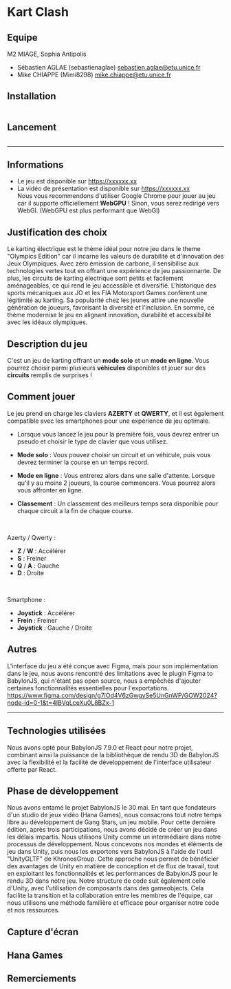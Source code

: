 # Kart Clash

## Equipe
M2 MIAGE, Sophia Antipolis

- Sébastien AGLAE (sebastienaglae) sebastien.aglae@etu.unice.fr
- Mike CHIAPPE (Mimi8298) mike.chiappe@etu.unice.fr

## Installation
```bash

```

## Lancement
```bash

```
---
## Informations

- Le jeu est disponible sur https://xxxxxx.xx
- La vidéo de présentation est disponible sur https://xxxxxx.xx
  </br>
  Nous vous recommendons d'utiliser Google Chrome pour jouer au jeu car il supporte officiellement **WebGPU** ! Sinon, vous serez redirigé vers WebGl. (WebGPU est plus performant que WebGl)

## Justification des choix

Le karting électrique est le thème idéal pour notre jeu dans le theme "Olympics Edition" car il incarne les valeurs de durabilité et d'innovation des Jeux Olympiques. Avec zéro émission de carbone, il sensibilise aux technologies vertes tout en offrant une expérience de jeu passionnante. De plus, les circuits de karting électrique sont petits et facilement aménageables, ce qui rend le jeu accessible et diversifié. L'historique des sports mécaniques aux JO et les FIA Motorsport Games confèrent une légitimité au karting. Sa popularité chez les jeunes attire une nouvelle génération de joueurs, favorisant la diversité et l'inclusion. En somme, ce thème modernise le jeu en alignant innovation, durabilité et accessibilité avec les idéaux olympiques.

## Description du jeu

C'est un jeu de karting offrant un **mode solo** et un **mode en ligne**. Vous pourrez choisir parmi plusieurs **véhicules** disponibles et jouer sur des **circuits** remplis de surprises !

## Comment jouer

Le jeu prend en charge les claviers **AZERTY** et **QWERTY**, et il est également compatible avec les smartphones pour une expérience de jeu optimale.

- Lorsque vous lancez le jeu pour la première fois, vous devrez entrer un pseudo et choisir le type de clavier que vous utilisez.

- **Mode solo** : Vous pouvez choisir un circuit et un véhicule, puis vous devrez terminer la course en un temps record.

- **Mode en ligne** : Vous entrerez alors dans une salle d'attente. Lorsque qu'il y au moins 2 joueurs, la course commencera. Vous pourrez alors vous affronter en ligne.

- **Classement** : Un classement des meilleurs temps sera disponible pour chaque circuit a la fin de chaque course.

</br>

Azerty / Qwerty :
- **Z** / **W** : Accélérer
- **S** : Freiner
- **Q** / **A** : Gauche
- **D** : Droite

</br>

Smartphone :
- **Joystick** : Accélérer
- **Frein** : Freiner
- **Joystick** : Gauche / Droite

## Autres

L'interface du jeu a été conçue avec Figma, mais pour son implémentation dans le jeu, nous avons rencontré des limitations avec le plugin Figma to BabylonJS, qui n'étant pas open source, nous a empêchés d'ajouter certaines fonctionnalités essentielles pour l'exportations.
https://www.figma.com/design/g7iOd4V6zGwgySe5UnGnWP/GOW2024?node-id=0-1&t=4IBVqLceXu0L8BZx-1

---

## Technologies utilisées

Nous avons opté pour BabylonJS 7.9.0 et React pour notre projet, combinant ainsi la puissance de la bibliothèque de rendu 3D de BabylonJS avec la flexibilité et la facilité de développement de l'interface utilisateur offerte par React.

## Phase de développement

Nous avons entamé le projet BabylonJS le 30 mai. En tant que fondateurs d'un studio de jeux vidéo (Hana Games), nous consacrons tout notre temps libre au développement de Gang Stars, un jeu mobile. Pour cette dernière édition, après trois participations, nous avons décidé de créer un jeu dans les délais impartis.
Nous utilisons Unity comme un intermédiaire dans notre processus de développement. Nous concevons nos mondes et éléments de jeu dans Unity, puis nous les exportons vers BabylonJS à l'aide de l'outil "UnityGLTF" de KhronosGroup. Cette approche nous permet de bénéficier des avantages de Unity en matière de conception et de flux de travail, tout en exploitant les fonctionnalités et les performances de BabylonJS pour le rendu 3D dans notre jeu. Notre structure de code suit également celle d'Unity, avec l'utilisation de composants dans des gameobjects. Cela facilite la transition et la collaboration entre les membres de l'équipe, car nous utilisons une méthode familière et efficace pour organiser notre code et nos ressources.

## Capture d'écran

## Hana Games

## Remerciements
